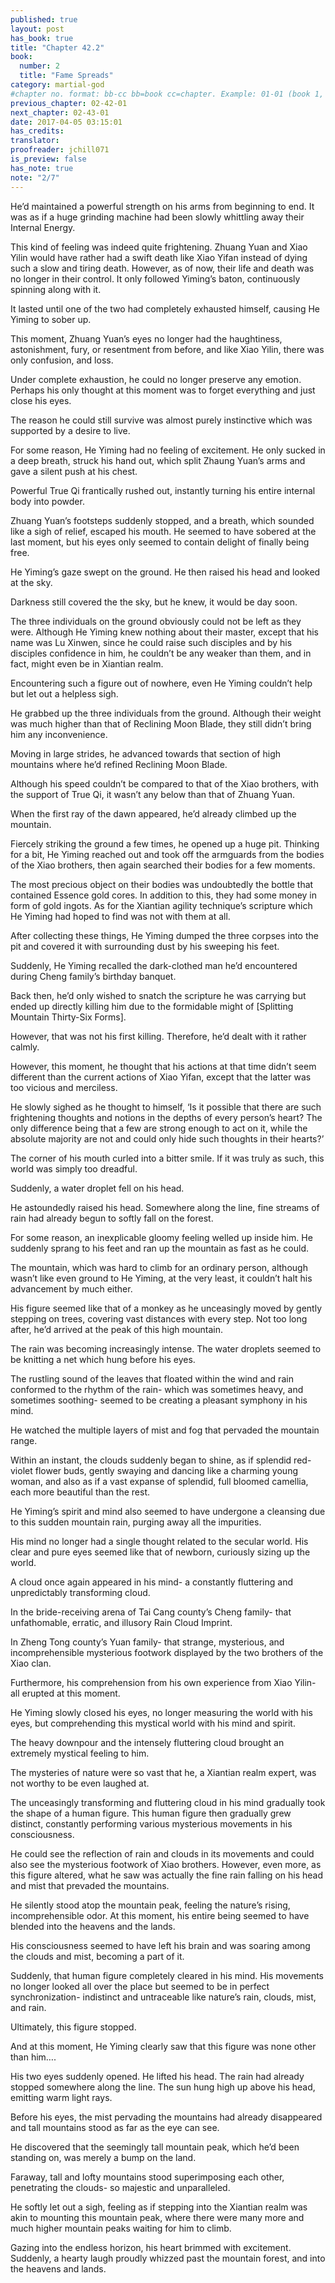 ```yaml
---
published: true
layout: post
has_book: true
title: "Chapter 42.2"
book:
  number: 2
  title: "Fame Spreads"
category: martial-god
#chapter no. format: bb-cc bb=book cc=chapter. Example: 01-01 (book 1, chapter 1)
previous_chapter: 02-42-01
next_chapter: 02-43-01
date: 2017-04-05 03:15:01 
has_credits:
translator:
proofreader: jchill071
is_preview: false
has_note: true
note: "2/7"
---
```

He’d maintained a powerful strength on his arms from beginning to end. It was as if a huge grinding machine had been slowly whittling away their Internal Energy.

This kind of feeling was indeed quite frightening. Zhuang Yuan and Xiao Yilin would have rather had a swift death like Xiao Yifan instead of dying such a slow and tiring death. However, as of now, their life and death was no longer in their control. It only followed Yiming’s baton, continuously spinning along with it.

It lasted until one of the two had completely exhausted himself, causing He Yiming to sober up.

This moment, Zhuang Yuan’s eyes no longer had the haughtiness, astonishment, fury, or resentment from before, and like Xiao Yilin, there was only confusion, and loss.

Under complete exhaustion, he could no longer preserve any emotion. Perhaps his only thought at this moment was to forget everything and just close his eyes.

The reason he could still survive was almost purely instinctive which was supported by a desire to live.
<!--more-->

For some reason, He Yiming had no feeling of excitement. He only sucked in a deep breath, struck his hand out, which split Zhaung Yuan’s arms and gave a silent push at his chest.

Powerful True Qi frantically rushed out, instantly turning his entire internal body into powder.

Zhuang Yuan’s footsteps suddenly stopped, and a breath, which sounded like a sigh of relief, escaped his mouth. He seemed to have sobered at the last moment, but his eyes only seemed to contain delight of finally being free.

He Yiming’s gaze swept on the ground. He then raised his head and looked at the sky.

Darkness still covered the the sky, but he knew, it would be day soon.

The three individuals on the ground obviously could not be left as they were. Although He Yiming knew nothing about their master, except that his name was Lu Xinwen, since he could raise such disciples and by his disciples confidence in him, he couldn’t be any weaker than them, and in fact, might even be in Xiantian realm.

Encountering such a figure out of nowhere, even He Yiming couldn’t help but let out a helpless sigh.

He grabbed up the three individuals from the ground. Although their weight was much higher than that of Reclining Moon Blade, they still didn’t bring him any inconvenience.

Moving in large strides, he advanced towards that section of high mountains where he’d refined Reclining Moon Blade.

Although his speed couldn’t be compared to that of the Xiao brothers, with the support of True Qi, it wasn’t any below than that of Zhuang Yuan.

When the first ray of the dawn appeared, he’d already climbed up the mountain.

Fiercely striking the ground a few times, he opened up a huge pit. Thinking for a bit, He Yiming reached out and took off the armguards from the bodies of the Xiao brothers, then again searched their bodies for a few moments.

The most precious object on their bodies was undoubtedly the bottle that contained Essence gold cores. In addition to this, they had some money in form of gold ingots. As for the Xiantian agility technique’s scripture which He Yiming had hoped to find was not with them at all.

After collecting these things, He Yiming dumped the three corpses into the pit and covered it with surrounding dust by his sweeping his feet. 

Suddenly, He Yiming recalled the dark-clothed man he’d encountered during Cheng family’s birthday banquet.

Back then, he’d only wished to snatch the scripture he was carrying but ended up directly killing him due to the formidable might of [Splitting Mountain Thirty-Six Forms].

However, that was not his first killing. Therefore, he’d dealt with it rather calmly.

However, this moment, he thought that his actions at that time didn’t seem different than the current actions of Xiao Yifan, except that the latter was too vicious and merciless.

He slowly sighed as he thought to himself, ‘Is it possible that there are such frightening thoughts and notions in the depths of every person’s heart? The only difference being that a few are strong enough to act on it, while the absolute majority are not and could only hide such thoughts in their hearts?’

The corner of his mouth curled into a bitter smile. If it was truly as such, this world was simply too dreadful.

Suddenly, a water droplet fell on his head.

He astoundedly raised his head. Somewhere along the line, fine streams of rain had already begun to softly fall on the forest.

For some reason, an inexplicable gloomy feeling welled up inside him. He suddenly sprang to his feet and ran up the mountain as fast as he could.

The mountain, which was hard to climb for an ordinary person, although wasn’t like even ground to He Yiming, at the very least, it couldn’t halt his advancement by much either.

His figure seemed like that of a monkey as he unceasingly moved by gently stepping on trees, covering vast distances with every step. Not too long after, he’d arrived at the peak of this high mountain.

The rain was becoming increasingly intense. The water droplets seemed to be knitting a net which hung before his eyes.

The rustling sound of the leaves that floated within the wind and rain conformed to the rhythm of the rain- which was sometimes heavy, and sometimes soothing- seemed to be creating a pleasant symphony in his mind.

He watched the multiple layers of mist and fog that pervaded the mountain range.

Within an instant, the clouds suddenly began to shine, as if splendid red-violet flower buds, gently swaying and dancing like a charming young woman, and also as if a vast expanse of splendid, full bloomed camellia, each more beautiful than the rest.

He Yiming’s spirit and mind also seemed to have undergone a cleansing due to this sudden mountain rain, purging away all the impurities.

His mind no longer had a single thought related to the secular world. His clear and pure eyes seemed like that of newborn, curiously sizing up the world.

A cloud once again appeared in his mind- a constantly fluttering and unpredictably transforming cloud.

In the bride-receiving arena of Tai Cang county’s Cheng family- that unfathomable, erratic, and illusory Rain Cloud Imprint.

In Zheng Tong county’s Yuan family- that strange, mysterious, and incomprehensible mysterious footwork displayed by the two brothers of the Xiao clan.

Furthermore, his comprehension from his own experience from Xiao Yilin- all erupted at this moment.

He Yiming slowly closed his eyes, no longer measuring the world with his eyes, but comprehending this mystical world with his mind and spirit.

The heavy downpour and the intensely fluttering cloud brought an extremely mystical feeling to him.

The mysteries of nature were so vast that he, a Xiantian realm expert, was not worthy to be even laughed at.

The unceasingly transforming and fluttering cloud in his mind gradually took the shape of a human figure. This human figure then gradually grew distinct, constantly performing various mysterious movements in his consciousness.

He could see the reflection of rain and clouds in its movements and could also see the mysterious footwork of Xiao brothers. However, even more, as this figure altered, what he saw was actually the fine rain falling on his head and mist that prevaded the mountains.

He silently stood atop the mountain peak, feeling the nature’s rising, incomprehensible odor. At this moment, his entire being seemed to have blended into the heavens and the lands.

His consciousness seemed to have left his brain and was soaring among the clouds and mist, becoming a part of it.

Suddenly, that human figure completely cleared in his mind. His movements no longer looked all over the place but seemed to be in perfect synchronization- indistinct and untraceable like nature’s rain, clouds, mist, and rain.

Ultimately, this figure stopped.

And at this moment, He Yiming clearly saw that this figure was none other than him….

His two eyes suddenly opened. He lifted his head. The rain had already stopped somewhere along the line. The sun hung high up above his head, emitting warm light rays.

Before his eyes, the mist pervading the mountains had already disappeared and tall mountains stood as far as the eye can see.

He discovered that the seemingly tall mountain peak, which he’d been standing on, was merely a bump on the land.

Faraway, tall and lofty mountains stood superimposing  each other, penetrating the clouds- so majestic and unparalleled.

He softly let out a sigh, feeling as if stepping into the Xiantian realm was akin to mounting this mountain peak, where there were many more and much higher mountain peaks waiting for him to climb.

Gazing into the endless horizon, his heart brimmed with excitement. Suddenly, a hearty laugh proudly whizzed past the mountain forest, and into the heavens and lands. 

